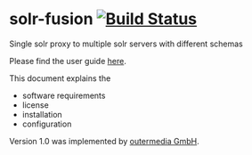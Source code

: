 solr-fusion [![Build Status](https://travis-ci.org/outermedia/solr-fusion.svg?branch=master)](https://travis-ci.org/outermedia/solr-fusion)
===========

Single solr proxy to multiple solr servers with different schemas


Please find the user guide [here](https://github.com/outermedia/solr-fusion/blob/master/src/main/doc/user-guide.md "User Guide").

This document explains the

* software requirements
* license
* installation
* configuration

Version 1.0 was implemented by [outermedia GmbH](http://www.outermedia.de/ "outermedia GmbH").